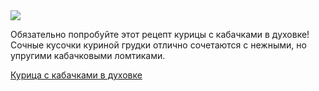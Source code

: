 <!--2025-06-07 23:08:29-->
<div class="yb">
  <div class="rss finecooking"><a href="https://finecooking.ru/recipe/kurica-s-kabachkami-v-duhovke"><img src="https://finecooking.ru/images/recipe/kurica-s-kabachkami-v-duhovke/photo/960w.jpg"></a><p>Обязательно попробуйте этот рецепт курицы с кабачками в духовке! Сочные кусочки куриной грудки отлично сочетаются с нежными, но упругими кабачковыми ломтиками.</p>
 <p class="titl"><a href="https://finecooking.ru/recipe/kurica-s-kabachkami-v-duhovke">Курица с кабачками в духовке</a></p></div>
</div>
